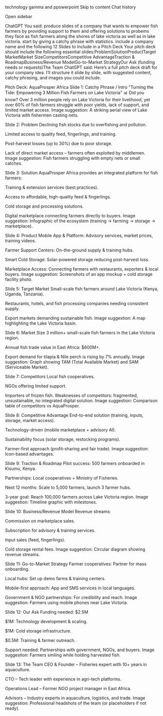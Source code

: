 technology gamma and ppowerpoint
Skip to content
Chat history

Open sidebar

ChatGPT
You said:
produce slides of a company that wants to empower fish farmers by providing support to them and offering solutions to probems they face as fish farmers along the shores of lake victoria as well as in lake victoria. start by giving a catchy phrase with statistics. include a company name and the following 12 Slides to Include in a Pitch Deck Your pitch deck should include the following essential slides:ProblemSolutionProductTarget MarketMarket SizeCompetitorsCompetitive AdvantageTraction & RoadmapBusiness/Revenue ModelGo-to-Market StrategyOur Ask (funding needs or requests)The Team
ChatGPT said:
Here’s a full pitch deck draft for your company idea. I’ll structure it slide by slide, with suggested content, catchy phrasing, and images you could include.

Pitch Deck: AquaProsper Africa
Slide 1: Catchy Phrase / Intro
"Turning the Tide: Empowering 3 Million Fish Farmers on Lake Victoria"
📊 Did you know? Over 3 million people rely on Lake Victoria for their livelihood, yet over 60% of fish farmers struggle with poor yields, lack of support, and limited market access.
Image suggestion: A striking aerial view of Lake Victoria with fishermen casting nets.

Slide 2: Problem
Declining fish stocks due to overfishing and pollution.

Limited access to quality feed, fingerlings, and training.

Post-harvest losses (up to 30%) due to poor storage.

Lack of direct market access – farmers often exploited by middlemen.
Image suggestion: Fish farmers struggling with empty nets or small catches.

Slide 3: Solution
AquaProsper Africa provides an integrated platform for fish farmers:

Training & extension services (best practices).

Access to affordable, high-quality feed & fingerlings.

Cold storage and processing solutions.

Digital marketplace connecting farmers directly to buyers.
Image suggestion: Infographic of the ecosystem (training → farming → storage → marketplace).

Slide 4: Product
Mobile App & Platform: Advisory services, market prices, training videos.

Farmer Support Centers: On-the-ground supply & training hubs.

Smart Cold Storage: Solar-powered storage reducing post-harvest loss.

Marketplace Access: Connecting farmers with restaurants, exporters & local buyers.
Image suggestion: Screenshots of an app mockup + cold storage facility photo.

Slide 5: Target Market
Small-scale fish farmers around Lake Victoria (Kenya, Uganda, Tanzania).

Restaurants, hotels, and fish processing companies needing consistent supply.

Export markets demanding sustainable fish.
Image suggestion: A map highlighting the Lake Victoria basin.

Slide 6: Market Size
3 million+ small-scale fish farmers in the Lake Victoria region.

Annual fish trade value in East Africa: $600M+.

Export demand for tilapia & Nile perch is rising by 7% annually.
Image suggestion: Graph showing TAM (Total Available Market) and SAM (Serviceable Market).

Slide 7: Competitors
Local fish cooperatives.

NGOs offering limited support.

Importers of frozen fish.
Weaknesses of competitors: fragmented, unsustainable, no integrated digital solution.
Image suggestion: Comparison table of competitors vs AquaProsper.

Slide 8: Competitive Advantage
End-to-end solution (training, inputs, storage, market access).

Technology-driven (mobile marketplace + advisory AI).

Sustainability focus (solar storage, restocking programs).

Farmer-first approach (profit-sharing and fair trade).
Image suggestion: Icon-based advantages.

Slide 9: Traction & Roadmap
Pilot success: 500 farmers onboarded in Kisumu, Kenya.

Partnerships: Local cooperatives + Ministry of Fisheries.

Next 12 months: Scale to 5,000 farmers, launch 3 farmer hubs.

3-year goal: Reach 100,000 farmers across Lake Victoria region.
Image suggestion: Timeline graphic with milestones.

Slide 10: Business/Revenue Model
Revenue streams:

Commission on marketplace sales.

Subscription for advisory & training services.

Input sales (feed, fingerlings).

Cold storage rental fees.
Image suggestion: Circular diagram showing revenue streams.

Slide 11: Go-to-Market Strategy
Farmer cooperatives: Partner for mass onboarding.

Local hubs: Set up demo farms & training centers.

Mobile-first approach: App and SMS services in local languages.

Government & NGO partnerships: For credibility and reach.
Image suggestion: Farmers using mobile phones near Lake Victoria.

Slide 12: Our Ask
Funding needed: $2.5M

$1M: Technology development & scaling.

$1M: Cold storage infrastructure.

$0.5M: Training & farmer outreach.

Support needed: Partnerships with government, NGOs, and buyers.
Image suggestion: Farmers smiling while holding harvested fish.

Slide 13: The Team
CEO & Founder – Fisheries expert with 10+ years in aquaculture.

CTO – Tech leader with experience in agri-tech platforms.

Operations Lead – Former NGO project manager in East Africa.

Advisors – Industry experts in aquaculture, logistics, and trade.
Image suggestion: Professional headshots of the team (or placeholders if not ready).

